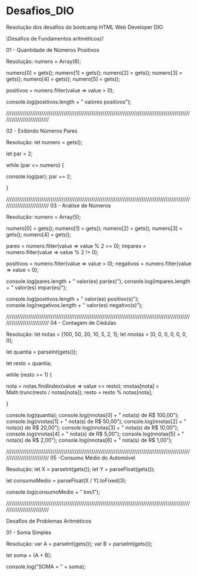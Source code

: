 # Desafios_DIO
Resolução dos desafios do bootcamp HTML Web Developer DIO


\\Desafios de Fundamentos aritméticos//

01 -  Quantidade de Números Positivos

Resolução: 
numero = Array(6);

numero[0] = gets();
numero[1] = gets();
numero[2] = gets();
numero[3] = gets();
numero[4] = gets();
numero[5] = gets();

positivos = numero.filter(value => value > 0);

console.log(positivos.length + " valores positivos");

//////////////////////////////////////////////////////////////////////////////////////////////////////////////////////////

02 - Exibindo Números Pares

Resolução:
let numero = gets();

let par = 2;

while (par <= numero) {
  
  console.log(par);
  par += 2;

}

//////////////////////////////////////////////////////////////////////////////////////////////////////////////////////////
03 - Análise de Números

Resolução:
numero = Array(5);

numero[0] = gets();
numero[1] = gets();
numero[2] = gets();
numero[3] = gets();
numero[4] = gets();

pares = numero.filter(value => value % 2 == 0);
impares = numero.filter(value => value % 2 != 0);

positivos = numero.filter(value => value > 0);
negativos = numero.filter(value => value < 0);

console.log(pares.length + " valor(es) par(es)");
console.log(impares.length + " valor(es) impar(es)");

console.log(positivos.length + " valor(es) positivo(s)");
console.log(negativos.length + " valor(es) negativo(s)");

//////////////////////////////////////////////////////////////////////////////////////////////////////////////////////////
04 - Contagem de Cédulas

Resolução:
let notas = [100, 50, 20, 10, 5, 2, 1];
let nnotas = [0, 0, 0, 0, 0, 0, 0];

let quantia = parseInt(gets());

let resto = quantia;

while (resto >= 1) {
  
  nota = notas.findIndex(value => value <= resto);
  nnotas[nota] = Math.trunc(resto / notas[nota]);
  resto = resto % notas[nota];

}

console.log(quantia);
console.log(nnotas[0] + " nota(s) de R$ 100,00");
console.log(nnotas[1] + " nota(s) de R$ 50,00");
console.log(nnotas[2] + " nota(s) de R$ 20,00");
console.log(nnotas[3] + " nota(s) de R$ 10,00");
console.log(nnotas[4] + " nota(s) de R$ 5,00");
console.log(nnotas[5] + " nota(s) de R$ 2,00");
console.log(nnotas[6] + " nota(s) de R$ 1,00");

//////////////////////////////////////////////////////////////////////////////////////////////////////////////////////////
05 -Consumo Médio do Automóvel

Resolução:
let X = parseInt(gets());
let Y = parseFloat(gets());

let consumoMedio = parseFloat(X / Y).toFixed(3);

console.log(consumoMedio + " km/l");

//////////////////////////////////////////////////////////////////////////////////////////////////////////////////////////

Desafios de Problemas Aritméticos

01 - Soma Simples

Resolução:
var A = parseInt(gets());
var B = parseInt(gets());

let soma = (A + B);

console.log("SOMA = " + soma);

